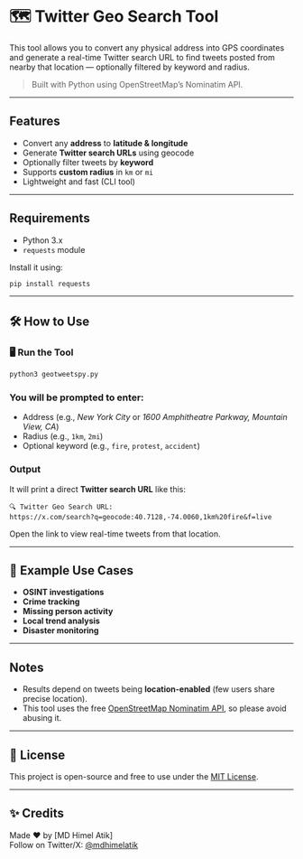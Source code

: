 # 🗺 Twitter Geo Search Tool

This tool allows you to convert any physical address into GPS coordinates and generate a real-time Twitter search URL to find tweets posted from nearby that location — optionally filtered by keyword and radius.

> Built with Python using OpenStreetMap’s Nominatim API.

---

## Features

- Convert any **address** to **latitude & longitude**
- Generate **Twitter search URLs** using geocode
- Optionally filter tweets by **keyword**
- Supports **custom radius** in `km` or `mi`
- Lightweight and fast (CLI tool)

---

## Requirements

- Python 3.x
- `requests` module

Install it using:
```bash
pip install requests
```

---

## 🛠 How to Use

### 🖥 Run the Tool
```bash
python3 geotweetspy.py
```

### You will be prompted to enter:
- Address (e.g., *New York City* or *1600 Amphitheatre Parkway, Mountain View, CA*)
- Radius (e.g., `1km`, `2mi`)
- Optional keyword (e.g., `fire`, `protest`, `accident`)

###  Output
It will print a direct **Twitter search URL** like this:

```
🔍 Twitter Geo Search URL:
https://x.com/search?q=geocode:40.7128,-74.0060,1km%20fire&f=live
```

Open the link to view real-time tweets from that location.

---

## 🧠 Example Use Cases

- **OSINT investigations**
- **Crime tracking**
- **Missing person activity**
- **Local trend analysis**
- **Disaster monitoring**

---

##  Notes

- Results depend on tweets being **location-enabled** (few users share precise location).
- This tool uses the free [OpenStreetMap Nominatim API](https://nominatim.org/), so please avoid abusing it.

---

## 📄 License

This project is open-source and free to use under the [MIT License](LICENSE).

---

## ✨ Credits

Made ❤️ by [MD Himel Atik]  
Follow on Twitter/X: [@mdhimelatik](https://x.com/mdhimelatik)
